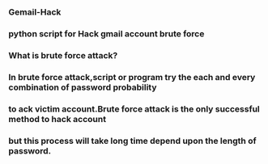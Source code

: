 ### Gemail-Hack

### python script for Hack gmail account brute force 

###  What is brute force attack?
### In brute force attack,script or program try the each and every combination of password probability 
### to ack victim account.Brute force attack is the only successful method to hack account
### but this process will take long time depend upon the length of password.
